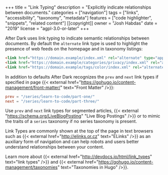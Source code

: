 +++
title = "Link Typing"
description = "Explicitly indicate relationships between documents."
categories = ["navigation"]
tags = ["links", "accessibility", "taxonomy", "metadata"]
features = ["code highlighter", "snippets", "related content"]
[[copyright]]
  owner = "Josh Habdas"
  date = "2019"
  license = "agpl-3.0-or-later"
+++

After Dark uses link typing to indicate semantic relationships between documents. By default the `alternate` link type is used to highlight the presence of web feeds on the homepage and in taxonomy listings:

```html
<link href="https://domain.example/index.xml" rel="alternate" type="application/rss+xml" title="After Dark">
<link href="https://domain.example/categories/privacy/index.xml" rel="alternate" type="application/rss+xml" title="After Dark">
<link href="https://domain.example/tags/color/index.xml" rel="alternate" type="application/rss+xml" title="After Dark">
```

In addition to defaults After Dark recognizes the `prev` and `next` link types if specified in page {{< external href="https://gohugo.io/content-management/front-matter/" text="Front Matter" />}}:

```toml
prev = "/series/learn-to-code/part-one/"
next = "/series/learn-to-code/part-three/"
```

Use `prev` and `next` link types for segmented articles, {{< external "https://schema.org/LiveBlogPosting" "Live Blog Postings" />}} or to mimic the traits of a `series` taxonomy if no series taxonomy is present.

Link Types are commonly shown at the top of the page in text browsers such as {{< external href="http://elinks.or.cz" text="ELinks" />}} as an auxiliary form of navigation and can help robots and users better understand relationships between your content.

Learn more about {{< external href="http://devdocs.io/html/link_types" text="link types" />}} and {{< external href="https://gohugo.io/content-management/taxonomies" text="Taxonomies in Hugo" />}}.
